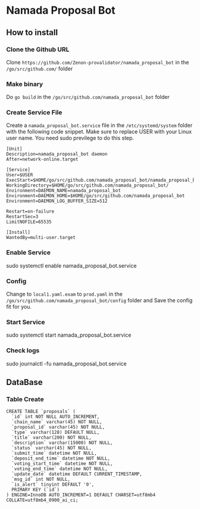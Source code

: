 ﻿# Namada Proposal Bot

## How to install

### Clone the Github URL

Clone `https://github.com/Zenon-provalidator/namada_proposal_bot` in the `/go/src/github.com/` folder

### Make binary
Do `go build` in the `/go/src/github.com/namada_proposal_bot` folder

### Create Service File
Create a `namada_proposal_bot.service` file in the `/etc/systemd/system` folder with the following code snippet. Make sure to replace USER with your Linux user name. You need sudo previlege to do this step.
```
[Unit]
Description=namada_proposal_bot daemon
After=network-online.target

[Service]
User=$USER
ExecStart=$HOME/go/src/github.com/namada_proposal_bot/namada_proposal_bot
WorkingDirectory=$HOME/go/src/github.com/namada_proposal_bot/
Environment=DAEMON_NAME=namada_proposal_bot
Environment=DAEMON_HOME=$HOME/go/src/github.com/namada_proposal_bot
Environment=DAEMON_LOG_BUFFER_SIZE=512

Restart=on-failure
RestartSec=3
LimitNOFILE=65535

[Install]
WantedBy=multi-user.target
```

### Enable Service
sudo systemctl enable namada_proposal_bot.service

### Config
Change to `local1.yaml.exam` to `prod.yaml` in the `/go/src/github.com/namada_proposal_bot/config` folder and Save the config fit for you.

### Start Service
sudo systemctl start namada_proposal_bot.service

### Check logs
sudo journalctl -fu namada_proposal_bot.service

## DataBase

### Table Create
```
CREATE TABLE `proposals` (
  `id` int NOT NULL AUTO_INCREMENT,
  `chain_name` varchar(45) NOT NULL,
  `proposal_id` varchar(45) NOT NULL,
  `type` varchar(128) DEFAULT NULL,
  `title` varchar(200) NOT NULL,
  `description` varchar(15000) NOT NULL,
  `status` varchar(45) NOT NULL,
  `submit_time` datetime NOT NULL,
  `deposit_end_time` datetime NOT NULL,
  `voting_start_time` datetime NOT NULL,
  `voting_end_time` datetime NOT NULL,
  `update_date` datetime DEFAULT CURRENT_TIMESTAMP,
  `msg_id` int NOT NULL,
  `is_alert` tinyint DEFAULT '0',
  PRIMARY KEY (`id`)
) ENGINE=InnoDB AUTO_INCREMENT=1 DEFAULT CHARSET=utf8mb4 COLLATE=utf8mb4_0900_ai_ci;
```

